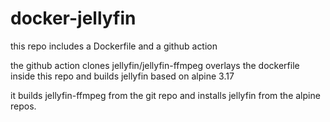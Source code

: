 # docker-jellyfin

this repo includes a Dockerfile and a github action

the github action clones jellyfin/jellyfin-ffmpeg overlays the dockerfile inside this repo and builds jellyfin based on alpine 3.17

it builds jellyfin-ffmpeg from the git repo and installs jellyfin from the alpine repos.

